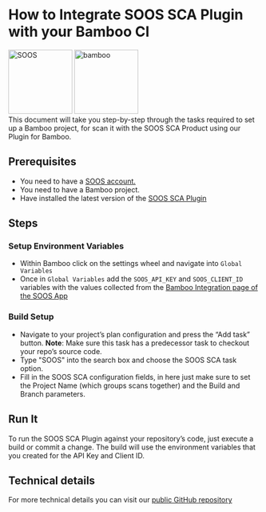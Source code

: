 # How to Integrate SOOS SCA Plugin with your Bamboo CI
<div>
<img src="../assets/img/SOOS-Icon.png" alt="SOOS" width="128" height="128">
<img src="../assets/img/bamboo.png" alt="bamboo" width="128" height="128">
</div>
This document will take you step-by-step through the tasks required to set up a Bamboo project, for scan it with the SOOS SCA Product using our Plugin for Bamboo.

## Prerequisites
- You need to have a [SOOS account.](https://app.soos.io/register)
- You need to have a Bamboo project.
- Have installed the latest version of the [SOOS SCA Plugin](https://marketplace.atlassian.com/apps/1227220/soos-sca)

## Steps

### Setup Environment Variables
* Within Bamboo click on the settings wheel and navigate into `Global Variables` 
* Once in `Global Variables` add the `SOOS_API_KEY` and `SOOS_CLIENT_ID` variables with the values collected from the [Bamboo Integration page of the SOOS App](https://app.soos.io/integrate/sca?id=bamboo)

### Build Setup
* Navigate to your project’s plan configuration and press the “Add task” button. 
**Note**: Make sure this task has a predecessor task to checkout your repo’s source code.
* Type "SOOS" into the search box and choose the SOOS SCA task option.
* Fill in the SOOS SCA configuration fields, in here just make sure to set the Project Name (which groups scans together) and the Build and Branch parameters.

## Run It
To run the SOOS SCA Plugin against your repository’s code, just execute a build or commit a change. The build will use the environment variables that you created for the API Key and Client ID.

## Technical details
For more technical details you can visit our [public GitHub repository](https://github.com/soos-io/soos-sca-bamboo-plugin)